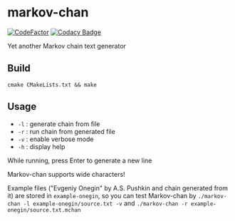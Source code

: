 # markov-chan
[![CodeFactor](https://www.codefactor.io/repository/github/trexxet/markov-chan/badge)](https://www.codefactor.io/repository/github/trexxet/markov-chan)
[![Codacy Badge](https://api.codacy.com/project/badge/Grade/3162ed565d32482db56c9088b22444f0)](https://www.codacy.com/app/trexxet/markov-chan?utm_source=github.com&amp;utm_medium=referral&amp;utm_content=trexxet/markov-chan&amp;utm_campaign=Badge_Grade)

Yet another Markov chain text generator

## Build
`cmake CMakeLists.txt && make`

## Usage
* `-l` : generate chain from file
* `-r` : run chain from generated file
* `-v` : enable verbose mode
* `-h` : display help

While running, press Enter to generate a new line

Markov-chan supports wide characters!

Example files ("Evgeniy Onegin" by A.S. Pushkin and 
chain generated from it) are stored in `example-onegin`, 
so you can test Markov-chan by 
`./markov-chan -l example-onegin/source.txt -v` and 
`./markov-chan -r example-onegin/source.txt.mchan`
